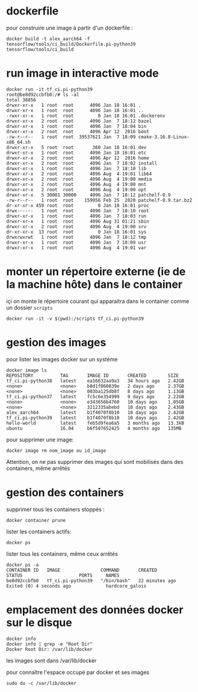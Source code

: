 # dockerfile

pour construire une image à partir d'un dockerfile :

```
docker build -t alex_aarch64 -f tensorflow/tools/ci_build/Dockerfile.pi-python39 tensorflow/tools/ci_build
```


# run image in interactive mode
```
docker run -it tf_ci.pi-python39
root@be8d92ccbfb0:/# ls -al
total 38856
drwxr-xr-x   1 root  root      4096 Jan 18 16:01 .
drwxr-xr-x   1 root  root      4096 Jan 18 16:01 ..
-rwxr-xr-x   1 root  root         0 Jan 18 16:01 .dockerenv
drwxr-xr-x   2 root  root      4096 Jan  7 18:12 bazel
drwxr-xr-x   1 root  root      4096 Jan  7 18:04 bin
drwxr-xr-x   2 root  root      4096 Apr 12  2016 boot
-rw-r--r--   1 root  root  39537621 Jan  7 18:09 cmake-3.16.8-Linux-x86_64.sh
drwxr-xr-x   5 root  root       360 Jan 18 16:01 dev
drwxr-xr-x   1 root  root      4096 Jan 18 16:01 etc
drwxr-xr-x   2 root  root      4096 Apr 12  2016 home
drwxr-xr-x   2 root  root      4096 Jan  7 18:02 install
drwxr-xr-x   1 root  root      4096 Jan  7 18:10 lib
drwxr-xr-x   2 root  root      4096 Aug  4 19:01 lib64
drwxr-xr-x   2 root  root      4096 Aug  4 19:00 media
drwxr-xr-x   2 root  root      4096 Aug  4 19:00 mnt
drwxr-xr-x   2 root  root      4096 Aug  4 19:00 opt
drwxr-xr-x   5 30001 30000     4096 Jan  7 18:12 patchelf-0.9
-rw-r--r--   1 root  root    159956 Feb 25  2020 patchelf-0.9.tar.bz2
dr-xr-xr-x 459 root  root         0 Jan 18 16:01 proc
drwx------   1 root  root      4096 Jan  7 18:10 root
drwxr-xr-x   1 root  root      4096 Jan  7 18:03 run
drwxr-xr-x   1 root  root      4096 Aug 31 01:21 sbin
drwxr-xr-x   2 root  root      4096 Aug  4 19:00 srv
dr-xr-xr-x  13 root  root         0 Jan 18 16:01 sys
drwxrwxrwt   1 root  root      4096 Jan  7 18:12 tmp
drwxr-xr-x   1 root  root      4096 Jan  7 18:09 usr
drwxr-xr-x   1 root  root      4096 Aug  4 19:01 var
```


# monter un répertoire externe (ie de la machine hôte) dans le container

içi on monte le répertoire courant qui apparaitra dans le container comme un dossier `scripts`

```
docker run -it -v $(pwd):/scripts tf_ci.pi-python39
```


# gestion des images

pour lister les images docker sur un système

```
docker image ls
REPOSITORY          TAG       IMAGE ID       CREATED        SIZE
tf_ci.pi-python38   latest    ea16632aa9a3   34 hours ago   2.42GB
<none>              <none>    b8d1f060839e   2 days ago     2.37GB
<none>              <none>    003ba125db8f   8 days ago     1.13GB
tf_ci.pi-python37   latest    fc5c6e354999   9 days ago     2.22GB
<none>              <none>    e343656b4760   10 days ago    1.05GB
<none>              <none>    3212335abebd   10 days ago    2.43GB
alex_aarch64        latest    b1f4070f8b10   10 days ago    2.42GB
tf_ci.pi-python39   latest    b1f4070f8b10   10 days ago    2.42GB
hello-world         latest    feb5d9fea6a5   3 months ago   13.3kB
ubuntu              16.04     b6f507652425   4 months ago   135MB
```

pour supprimer une image:
```
docker image rm nom_image ou id_image
```
Attention, on ne pas supprimer des images qui sont mobilisés dans des containers, même arrêtés

# gestion des containers

supprimer tous les containers stoppés :
```
docker container prune
```
lister les containers actifs:
```
docker ps
```
lister tous les containers, même ceux arrêtés
```
docker ps -a
CONTAINER ID   IMAGE               COMMAND       CREATED          STATUS                     PORTS     NAMES
be8d92ccbfb0   tf_ci.pi-python39   "/bin/bash"   22 minutes ago   Exited (0) 4 seconds ago             hardcore_galois
```

# emplacement des données docker sur le disque
```
docker info
docker info | grep -e "Root Dir"
Docker Root Dir: /var/lib/docker
```
les images sont dans /var/lib/docker

pour connaître l'espace occupé par docker et ses images
```
sudo du -c /var/lib/docker
```
